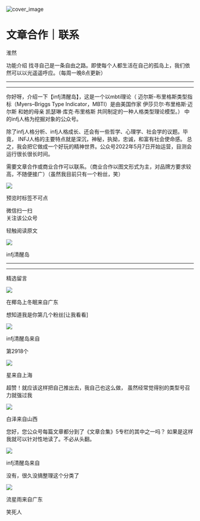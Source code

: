 ![cover_image](https://mmbiz.qlogo.cn/mmbiz_jpg/DZCdtia4bJxqeAdT84ATqGDNNuSib2toK1kaRIhLHBpOMMibGTt9vWWg6x8uLO03f4xb81lXibABxbnkA19nWZw6icA/0?wx_fmt=jpeg)

#  文章合作｜联系

淮然  





功能介绍  找寻自己是一条自由之路。即使每个人都生活在自己的孤岛上，我们依然可以以光遥遥呼应。（每周一晚8点更新）

__ __

__ _ _

你好呀，介绍一下【infj清醒岛】，这是一个以mbti理论（  迈尔斯-布里格斯类型指标（Myers–Briggs Type
Indicator，MBTI）是由美国作家  伊莎贝尔·布里格斯·迈尔斯  和她的母亲  凯瑟琳·库克·布里格斯  共同制定的一种人格类型理论模型。）
中的infj人格为挖掘对象的公众号。

  

除了infj人格分析、infj人格成长、还会有一些哲学、心理学、社会学的议题。毕竟，  INFJ人格的主要特点就是深沉，神秘，执拗，忠诚，和富有社会使命感。
总之，我会把它做成一个好玩的精神世界。公众号2022年5月7日开始运营，目测会运行很长很长时间。

  

需要文章合作或商业合作可以联系。（商业合作以图文形式为主，对品牌方要求较高，不随便接广）（虽然我目前只有一个粉丝，笑）  

![](https://mmbiz.qpic.cn/mmbiz_jpg/DZCdtia4bJxqeAdT84ATqGDNNuSib2toK17MsmJA9JZY80TXp0fAIfq6RDq1sZCwxC8yCh2fGvY3yZYmuug9xtNg/640?wx_fmt=jpeg)

  

  

  

  

预览时标签不可点

微信扫一扫  
关注该公众号



轻触阅读原文

![](http://mmbiz.qpic.cn/mmbiz_png/DZCdtia4bJxpcRrqEcIicNn7icChObS1Eqm6u2hlN1LGAHvlMHZg6O2a3A47KdeC6IqvVTuryNZQpDFQ1LX3JvT9w/0?wx_fmt=png)

infj清醒岛







****



****





精选留言

![](http://mmsns.qpic.cn/mmsns/iaxNB5XaibCeLTYWIUGCYm7cS1kFxTx4ibUSEBZJ6VnOdXPDItJ9PaGRg/0)

在椰岛上冬眠来自广东

想知道我是你第几个粉丝[让我看看]

![](http://wx.qlogo.cn/mmhead/Q3auHgzwzM4icoibBPppWkMrbLG1lB8KhWHaiaiabBib87BTTdVQC8Cyacg/64)

infj清醒岛来自

第2918个

![](http://mmsns.qpic.cn/mmsns/iaxNB5XaibCeLTYWIUGCYm7cS1kFxTx4ibUSEBZJ6VnOdXPDItJ9PaGRg/0)

星来自上海

超赞！就应该这样把自己推出去，我自己也这么做， 虽然经常觉得别的类型号召力就强过我

![](http://mmsns.qpic.cn/mmsns/iaxNB5XaibCeLTYWIUGCYm7cS1kFxTx4ibUSEBZJ6VnOdXPDItJ9PaGRg/0)

白泽来自山西

您好，您公众号每篇文章都分到了《文章合集》5专栏的其中之一吗？ 如果是这样我就可以针对性地读了。不必从头翻。

![](http://wx.qlogo.cn/mmhead/Q3auHgzwzM4icoibBPppWkMrbLG1lB8KhWHaiaiabBib87BTTdVQC8Cyacg/64)

infj清醒岛来自

没有，很久没搞整理这个分类了

![](http://mmsns.qpic.cn/mmsns/iaxNB5XaibCeLTYWIUGCYm7cS1kFxTx4ibUSEBZJ6VnOdXPDItJ9PaGRg/0)

流星雨来自广东

笑死人


